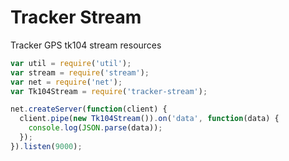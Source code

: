 # Tracker Stream

Tracker GPS tk104 stream resources

```js
var util = require('util');
var stream = require('stream');
var net = require('net');
var Tk104Stream = require('tracker-stream');

net.createServer(function(client) {
  client.pipe(new Tk104Stream()).on('data', function(data) {
    console.log(JSON.parse(data));
  });
}).listen(9000);
```
